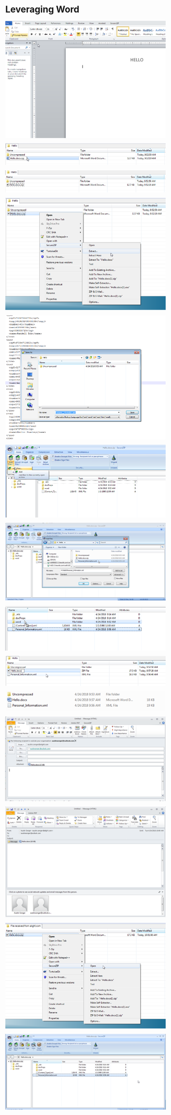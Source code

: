 # Leveraging Word

![](../.gitbook/assets/1.png)



![](../.gitbook/assets/2.png)

![](../.gitbook/assets/3.png)

![](../.gitbook/assets/4.png)

![](../.gitbook/assets/5.png)



![](../.gitbook/assets/6.png)

![](../.gitbook/assets/7.png)

![](../.gitbook/assets/8.png)

![](../.gitbook/assets/9.png)

![](../.gitbook/assets/10.png)

![](../.gitbook/assets/11.png)

![](../.gitbook/assets/12.png)

![](../.gitbook/assets/13.png)

![](../.gitbook/assets/14.png)

